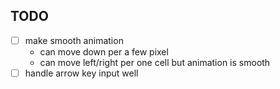 ## TODO
- [ ] make smooth animation
  - can move down per a few pixel
  - can move left/right per one cell but animation is smooth 
- [ ] handle arrow key input well
